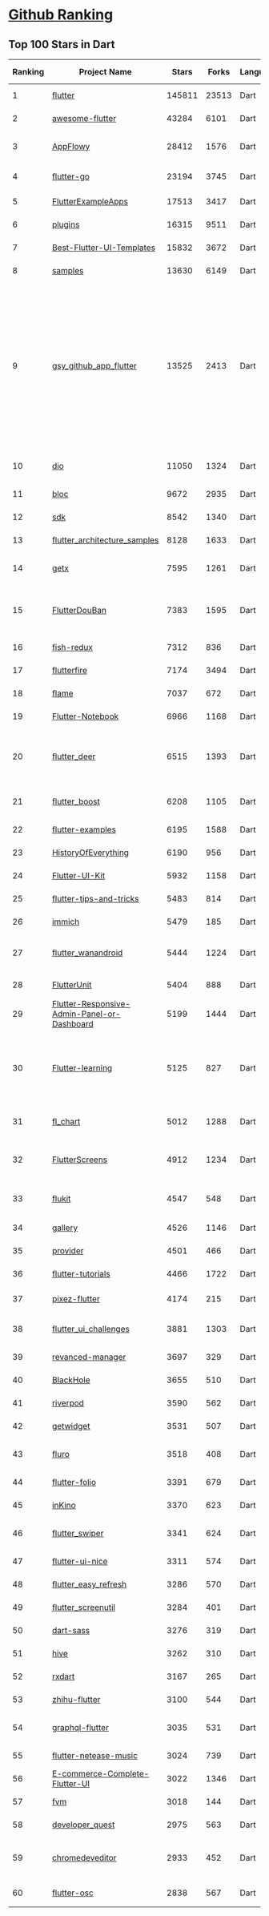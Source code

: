 [Github Ranking](../README.md)
==========

## Top 100 Stars in Dart

| Ranking | Project Name | Stars | Forks | Language | Open Issues | Description | Last Commit |
| ------- | ------------ | ----- | ----- | -------- | ----------- | ----------- | ----------- |
| 1 | [flutter](https://github.com/flutter/flutter) | 145811 | 23513 | Dart | 11086 | Flutter makes it easy and fast to build beautiful apps for mobile and beyond | 2022-10-18T02:33:32Z |
| 2 | [awesome-flutter](https://github.com/Solido/awesome-flutter) | 43284 | 6101 | Dart | 0 | An awesome list that curates the best Flutter libraries, tools, tutorials, articles and more. | 2022-10-17T19:34:30Z |
| 3 | [AppFlowy](https://github.com/AppFlowy-IO/AppFlowy) | 28412 | 1576 | Dart | 278 | AppFlowy is an open-source alternative to Notion. You are in charge of your data and customizations. Built with Flutter and Rust. | 2022-10-18T01:06:17Z |
| 4 | [flutter-go](https://github.com/alibaba/flutter-go) | 23194 | 3745 | Dart | 0 | flutter 开发者帮助 APP，包含 flutter 常用 140+ 组件的demo 演示与中文文档 | 2021-05-20T15:58:10Z |
| 5 | [FlutterExampleApps](https://github.com/iampawan/FlutterExampleApps) | 17513 | 3417 | Dart | 9 | [Example APPS] Basic Flutter apps, for flutter devs. | 2022-03-25T07:04:01Z |
| 6 | [plugins](https://github.com/flutter/plugins) | 16315 | 9511 | Dart | 0 | Plugins for Flutter maintained by the Flutter team | 2022-10-17T21:24:36Z |
| 7 | [Best-Flutter-UI-Templates](https://github.com/mitesh77/Best-Flutter-UI-Templates) | 15832 | 3672 | Dart | 2 | completely free for everyone. Its build-in Flutter Dart. | 2022-10-15T07:30:20Z |
| 8 | [samples](https://github.com/flutter/samples) | 13630 | 6149 | Dart | 55 | A collection of Flutter examples and demos | 2022-10-18T00:53:25Z |
| 9 | [gsy_github_app_flutter](https://github.com/CarGuo/gsy_github_app_flutter) | 13525 | 2413 | Dart | 6 | Flutter 超完整的开源项目，功能丰富，适合学习和日常使用。GSYGithubApp系列的优势：我们目前已经拥有Flutter、Weex、ReactNative、kotlin 四个版本。 功能齐全，项目框架内技术涉及面广，完成度高，持续维护，配套文章，适合全面学习，对比参考。跨平台的开源Github客户端App，更好的体验，更丰富的功能，旨在更好的日常管理和维护个人Github，提供更好更方便的驾车体验Σ(￣。￣ﾉ)ﾉ。同款Weex版本 ： https://github.com/CarGuo/GSYGithubAppWeex    、同款React Native版本 ： https://github.com/CarGuo/GSYGithubApp 、原生 kotlin 版本 https://github.com/CarGuo/GSYGithubAppKotlin | 2022-10-10T09:35:26Z |
| 10 | [dio](https://github.com/flutterchina/dio) | 11050 | 1324 | Dart | 152 | A powerful Http client for Dart, which supports Interceptors, FormData, Request Cancellation, File Downloading, Timeout etc. | 2022-10-16T06:26:19Z |
| 11 | [bloc](https://github.com/felangel/bloc) | 9672 | 2935 | Dart | 85 | A predictable state management library that helps implement the BLoC design pattern | 2022-10-15T12:52:26Z |
| 12 | [sdk](https://github.com/dart-lang/sdk) | 8542 | 1340 | Dart | 6807 | The Dart SDK, including the VM, dart2js, core libraries, and more. | 2022-10-18T01:17:18Z |
| 13 | [flutter_architecture_samples](https://github.com/brianegan/flutter_architecture_samples) | 8128 | 1633 | Dart | 37 | TodoMVC for Flutter | 2021-03-06T14:55:42Z |
| 14 | [getx](https://github.com/jonataslaw/getx) | 7595 | 1261 | Dart | 650 | Open screens/snackbars/dialogs/bottomSheets without context, manage states and inject dependencies easily with Get. | 2022-10-17T12:53:25Z |
| 15 | [FlutterDouBan](https://github.com/kaina404/FlutterDouBan) | 7383 | 1595 | Dart | 37 | 🔥🔥🔥Flutter豆瓣客户端,Awesome Flutter Project,全网最100%还原豆瓣客户端。首页、书影音、小组、市集及个人中心，一个不拉。（ https://img.xuvip.top/douyademo.mp4） | 2022-02-11T10:06:36Z |
| 16 | [fish-redux](https://github.com/alibaba/fish-redux) | 7312 | 836 | Dart | 158 | An assembled flutter application framework. | 2022-02-17T16:21:20Z |
| 17 | [flutterfire](https://github.com/firebase/flutterfire) | 7174 | 3494 | Dart | 226 | 🔥 A collection of Firebase plugins for Flutter apps. | 2022-10-17T18:38:29Z |
| 18 | [flame](https://github.com/flame-engine/flame) | 7037 | 672 | Dart | 92 | A Flutter based game engine. | 2022-10-18T02:27:17Z |
| 19 | [Flutter-Notebook](https://github.com/OpenFlutter/Flutter-Notebook) | 6966 | 1168 | Dart | 0 | FlutterDemo合集，今天你fu了吗 | 2021-04-14T05:45:18Z |
| 20 | [flutter_deer](https://github.com/simplezhli/flutter_deer) | 6515 | 1393 | Dart | 0 | 🦌 Flutter 练习项目(包括集成测试、可访问性测试)。内含完整UI设计图，更贴近真实项目的练习。Flutter practice project. Includes a complete UI design and exercises that are closer to real projects. | 2022-10-16T10:19:20Z |
| 21 | [flutter_boost](https://github.com/alibaba/flutter_boost) | 6208 | 1105 | Dart | 229 | FlutterBoost is a Flutter plugin which enables hybrid integration of Flutter for your existing native apps with minimum efforts | 2022-10-13T09:58:55Z |
| 22 | [flutter-examples](https://github.com/nisrulz/flutter-examples) | 6195 | 1588 | Dart | 22 | [Examples] Simple basic isolated apps, for budding flutter devs. | 2022-10-16T13:18:57Z |
| 23 | [HistoryOfEverything](https://github.com/2d-inc/HistoryOfEverything) | 6190 | 956 | Dart | 49 | Flutter Launch Timeline Demo | 2021-09-22T19:36:20Z |
| 24 | [Flutter-UI-Kit](https://github.com/iampawan/Flutter-UI-Kit) | 5932 | 1158 | Dart | 7 | Flutter app for collection of UI in a UIKit | 2022-06-13T15:18:00Z |
| 25 | [flutter-tips-and-tricks](https://github.com/vandadnp/flutter-tips-and-tricks) | 5483 | 814 | Dart | 6 | A Collection of Flutter and Dart Tips and Tricks | 2022-10-16T05:51:45Z |
| 26 | [immich](https://github.com/immich-app/immich) | 5479 | 185 | Dart | 103 | Self-hosted photo and video backup solution directly from your mobile phone. | 2022-10-17T23:01:39Z |
| 27 | [flutter_wanandroid](https://github.com/Sky24n/flutter_wanandroid) | 5444 | 1224 | Dart | 9 | 🔥🔥🔥  基于Google Flutter的WanAndroid客户端，支持Android和iOS。包括BLoC、RxDart 、国际化、主题色、启动页、引导页！ | 2021-05-21T08:53:02Z |
| 28 | [FlutterUnit](https://github.com/toly1994328/FlutterUnit) | 5404 | 888 | Dart | 44 | 【Flutter 集录指南 App】The unity of flutter, The unity of coder. | 2022-09-30T10:37:14Z |
| 29 | [Flutter-Responsive-Admin-Panel-or-Dashboard](https://github.com/abuanwar072/Flutter-Responsive-Admin-Panel-or-Dashboard) | 5199 | 1444 | Dart | 9 | Responsive Admin Panel or Dashboard using Flutter | 2022-09-09T17:38:45Z |
| 30 | [Flutter-learning](https://github.com/AweiLoveAndroid/Flutter-learning) | 5125 | 827 | Dart | 15 | :octocat::fire: :+1:  :star2:  :star: :star::star: Flutter all you want.Flutter install,flutter samples,Flutter projects,Flutter plugin,Flutter problems,Dart codes,etc.Flutter安装和配置，Flutter开发遇到的难题，Flutter示例代码和模板，Flutter项目实战，Dart语言学习示例代码。 | 2022-02-12T04:00:04Z |
| 31 | [fl_chart](https://github.com/imaNNeoFighT/fl_chart) | 5012 | 1288 | Dart | 213 | FL Chart is a highly customizable Flutter chart library that supports Line Chart, Bar Chart, Pie Chart, Scatter Chart, and Radar Chart. | 2022-10-15T19:43:51Z |
| 32 | [FlutterScreens](https://github.com/samarthagarwal/FlutterScreens) | 4912 | 1234 | Dart | 2 | A collection of Screens and attractive UIs built with Flutter ready to be used in your applications. No external libraries are used. Just download, add to your project and use. | 2022-06-23T11:22:48Z |
| 33 | [flukit](https://github.com/flutterchina/flukit) | 4547 | 548 | Dart | 9 |  A Flutter UI Kit（一个 Flutter UI组件库），包含 ScaleView, Swiper, PullRefresh, WaterMark, GradientCircularProgressIndicator... | 2022-06-21T08:06:17Z |
| 34 | [gallery](https://github.com/flutter/gallery) | 4526 | 1146 | Dart | 61 | Flutter Gallery is a resource to help developers evaluate and use Flutter | 2022-10-17T20:50:03Z |
| 35 | [provider](https://github.com/rrousselGit/provider) | 4501 | 466 | Dart | 16 | InheritedWidgets, but simple | 2022-10-11T08:20:30Z |
| 36 | [flutter-tutorials](https://github.com/FilledStacks/flutter-tutorials) | 4466 | 1722 | Dart | 31 | The repo contains the source code for all the tutorials on the FilledStacks Youtube channel. | 2022-06-02T21:36:28Z |
| 37 | [pixez-flutter](https://github.com/Notsfsssf/pixez-flutter) | 4174 | 215 | Dart | 102 | 一个支持免代理直连及查看动图的第三方Pixiv flutter客户端 | 2022-10-17T14:59:03Z |
| 38 | [flutter_ui_challenges](https://github.com/lohanidamodar/flutter_ui_challenges) | 3881 | 1303 | Dart | 2 | 100+ Professional UI implementations with Code in Flutter. Available in Android, iOS, Linux and Web | 2022-06-09T10:32:56Z |
| 39 | [revanced-manager](https://github.com/revanced/revanced-manager) | 3697 | 329 | Dart | 51 | 💊 The official ReVanced Manager | 2022-10-17T16:21:42Z |
| 40 | [BlackHole](https://github.com/Sangwan5688/BlackHole) | 3655 | 510 | Dart | 125 | A Music Player App made with Flutter | 2022-10-17T04:45:47Z |
| 41 | [riverpod](https://github.com/rrousselGit/riverpod) | 3590 | 562 | Dart | 81 | A simple way to access state while robust and testable. | 2022-10-16T12:26:42Z |
| 42 | [getwidget](https://github.com/ionicfirebaseapp/getwidget) | 3531 | 507 | Dart | 14 | Most popular and easy to use open source UI library with 1000+ Widgets to build flutter app.  | 2022-08-22T08:05:06Z |
| 43 | [fluro](https://github.com/lukepighetti/fluro) | 3518 | 408 | Dart | 30 | Fluro is a Flutter routing library that adds flexible routing options like wildcards, named parameters and clear route definitions. | 2022-03-23T13:38:09Z |
| 44 | [flutter-folio](https://github.com/gskinnerTeam/flutter-folio) | 3391 | 679 | Dart | 30 | A platform adaptive Flutter app for desktop, mobile and web. | 2022-08-30T18:51:58Z |
| 45 | [inKino](https://github.com/roughike/inKino) | 3370 | 623 | Dart | 24 | A multiplatform Dart movie app with 40% of code sharing between Flutter and the Web. | 2022-03-30T19:35:48Z |
| 46 | [flutter_swiper](https://github.com/best-flutter/flutter_swiper) | 3341 | 624 | Dart | 209 | The best swiper for flutter , with multiple layouts, infinite loop. Compatible with Android & iOS. | 2022-01-21T07:40:51Z |
| 47 | [flutter-ui-nice](https://github.com/FlutterOpen/flutter-ui-nice) | 3311 | 574 | Dart | 7 | More than 130+ pages in this beautiful app and more than 45 developers has contributed to it. | 2022-02-01T08:48:30Z |
| 48 | [flutter_easy_refresh](https://github.com/xuelongqy/flutter_easy_refresh) | 3286 | 570 | Dart | 27 | A flutter widget that provides pull-down refresh and pull-up load. | 2022-09-25T10:18:52Z |
| 49 | [flutter_screenutil](https://github.com/OpenFlutter/flutter_screenutil) | 3284 | 401 | Dart | 7 | Flutter screen adaptation, font adaptation, get screen information | 2022-09-27T13:25:36Z |
| 50 | [dart-sass](https://github.com/sass/dart-sass) | 3276 | 319 | Dart | 72 | The reference implementation of Sass, written in Dart. | 2022-10-15T01:17:59Z |
| 51 | [hive](https://github.com/hivedb/hive) | 3262 | 310 | Dart | 389 | Lightweight and blazing fast key-value database written in pure Dart. | 2022-10-17T22:12:44Z |
| 52 | [rxdart](https://github.com/ReactiveX/rxdart) | 3167 | 265 | Dart | 34 | The Reactive Extensions for Dart | 2022-10-12T07:51:37Z |
| 53 | [zhihu-flutter](https://github.com/xujiyou/zhihu-flutter) | 3100 | 544 | Dart | 9 | Flutter 高仿知乎 UI，非常漂亮，也非常流畅。 | 2022-08-04T08:28:47Z |
| 54 | [graphql-flutter](https://github.com/zino-hofmann/graphql-flutter) | 3035 | 531 | Dart | 80 | A GraphQL client for Flutter, bringing all the features from a modern GraphQL client to one easy to use package. | 2022-10-10T18:58:24Z |
| 55 | [flutter-netease-music](https://github.com/boyan01/flutter-netease-music) | 3024 | 739 | Dart | 3 | flutter music player application. (仿网易云音乐) | 2022-10-17T05:28:52Z |
| 56 | [E-commerce-Complete-Flutter-UI](https://github.com/abuanwar072/E-commerce-Complete-Flutter-UI) | 3022 | 1346 | Dart | 14 | None | 2022-09-07T10:47:18Z |
| 57 | [fvm](https://github.com/fluttertools/fvm) | 3018 | 144 | Dart | 38 | Flutter Version Management: A simple CLI to manage Flutter SDK versions. | 2022-10-06T17:14:31Z |
| 58 | [developer_quest](https://github.com/2d-inc/developer_quest) | 2975 | 563 | Dart | 27 | Respository for the I/O 2019 demo: Become a tech lead, slay bugs, and don't get fired. | 2021-05-05T10:56:43Z |
| 59 | [chromedeveditor](https://github.com/googlearchive/chromedeveditor) | 2933 | 452 | Dart | 754 | Chrome Dev Editor is a developer tool for building apps on the Chrome platform - Chrome Apps and Web Apps, in JavaScript or Dart. (NO LONGER IN ACTIVE DEVELOPMENT) | 2016-06-16T07:34:33Z |
| 60 | [flutter-osc](https://github.com/yubo725/flutter-osc) | 2838 | 567 | Dart | 9 | 基于Google Flutter的开源中国客户端，支持Android和iOS。 | 2021-08-07T12:29:57Z |


